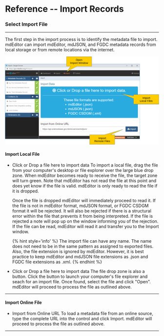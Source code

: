 # Reference -- Import Records 
### Select Import File
---

The first step in the import process is to identify the metadata file to import.  mdEditor can import mdEditor, mdJSON, and FGDC metadata records from local storage or from remote locations via the internet.  

![Import File Panel](/assets/reference/import/import-file.png)

#### Import Local File

 * <span class="btn btn-info btn-xs"> <i class="fa fa-bullseye"> </i> Click or Drop a file here to import data</span> To import a local file, drag the file from your computer's desktop or file explorer over the large blue drop zone.  When mdEditor becomes ready to receive the file, the target zone will turn green.  Note that mdEditor has not read the file at this point and does yet know if the file is valid.  mdEditor is only ready to read the file if it is dropped.
 
   Once the file is dropped mdEditor will immediately proceed to read it.  If the file is not in mdEditor format, mdJSON format, or FGDC CSDGM format it will be rejected.  It will also be rejected if there is a structural error within the file that prevents it from being interpreted.  If the file is rejected a note will pop up on the window informing you of the rejection.  If the file can be read, mdEditor will read it and transfer you to the <span class="md-window">Import</span> window.
   
   {% hint style='info' %}
   The import file can have any name.  The name does not need to be in the same pattern as assigned to exported files.  Also, the file extension is ignored by mdEditor.  However, it is best practice to keep mdEditor and mdJSON file extensions as .json and FGDC file extensions as .xml.
   {% endhint %}
   
 * <span class="btn btn-info btn-xs"> <i class="fa fa-bullseye"> </i> Click or Drop a file here to import data</span> The file drop zone is also a button.  Click the button to launch your computer's file explorer and seach for an import file. Once found, select the file and click "Open".  mdEditor will proceed to process the file as outlined above. 
 
--- 

#### Import Online File

* <span class="md-element">Import from Online URL</span> To load a metadata file from an online source, type the complete URL into the control and click <span class="btn btn-primary btn-xs"> <i class="fa fa-cloud-download"> </i> Import</span>.  mdEditor will proceed to process the file as outlined above. 
  
---
